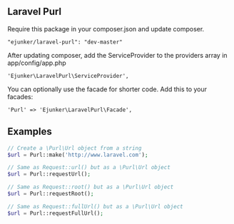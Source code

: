 ## Laravel Purl

Require this package in your composer.json and update composer.

    "ejunker/laravel-purl": "dev-master"

After updating composer, add the ServiceProvider to the providers array in app/config/app.php

    'Ejunker\LaravelPurl\ServiceProvider',

You can optionally use the facade for shorter code. Add this to your facades:

    'Purl' => 'Ejunker\LaravelPurl\Facade',

## Examples

```php
// Create a \Purl\Url object from a string
$url = Purl::make('http://www.laravel.com');

// Same as Request::url() but as a \Purl\Url object
$url = Purl::requestUrl();

// Same as Request::root() but as a \Purl\Url object
$url = Purl::requestRoot();

// Same as Request::fullUrl() but as a \Purl\Url object
$url = Purl::requestFullUrl();
```
